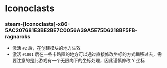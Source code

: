 # Iconoclasts

### steam-[Iconoclasts]-x86-5AC207681E3BE2BE7C0056A39A5E75D6218BF5FB-ragnaroks
- 激活 `#2` 后，在创建模块的地方生效
- 激活 `#1001` 后在一些卡路障的地方可以通过直接修改坐标的方式瞬移过去，需要注意的是此游戏有一个无限向下的坐标处理，因此谨慎修改 Y 坐标